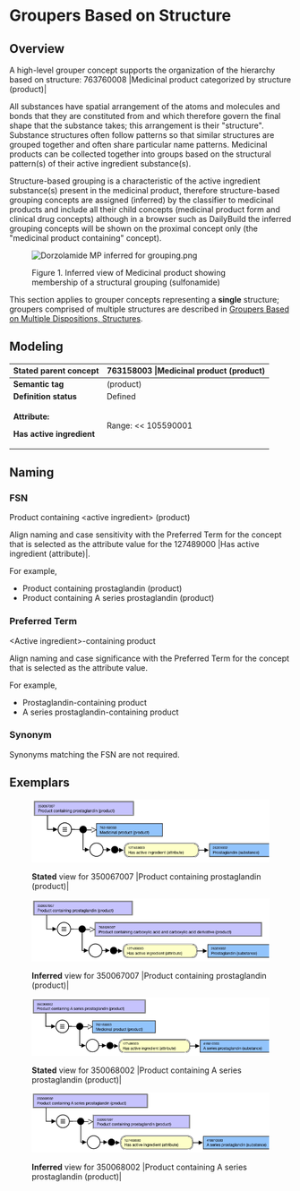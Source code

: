 # Groupers Based on Structure

## Overview

A high-level grouper concept supports the organization of the hierarchy based on structure: 763760008 |Medicinal product categorized by structure (product)|

All substances have spatial arrangement of the atoms and molecules and bonds that they are constituted from and which therefore govern the final shape that the substance takes; this arrangement is their "structure". Substance structures often follow patterns so that similar structures are grouped together and often share particular name patterns. Medicinal products can be collected together into groups based on the structural pattern(s) of their active ingredient substance(s).

Structure-based grouping is a characteristic of the active ingredient substance(s) present in the medicinal product, therefore structure-based grouping concepts are assigned (inferred) by the classifier to medicinal products and include all their child concepts (medicinal product form and clinical drug concepts) although in a browser such as DailyBuild the inferred grouping concepts will be shown on the proximal concept only (the "medicinal product containing" concept).

<figure><img src="https://confluence.ihtsdotools.org/download/attachments/293568800/Dorzolamide%20MP%20inferred%20for%20grouping.png?version=1&#x26;modificationDate=1748543649000&#x26;api=v2" alt="Dorzolamide MP inferred for grouping.png"><figcaption><p>Figure 1. Inferred view of Medicinal product showing membership of a structural grouping (sulfonamide)</p></figcaption></figure>

This section applies to grouper concepts representing a **single** structure; groupers comprised of multiple structures are described in [Groupers Based on Multiple Dispositions, Structures](../../../../../../authoring/pharmaceutical-and-biologic-product/174691077.html).

## Modeling

| **Stated parent concept**                                                       | 763158003 \|Medicinal product (product)                                                                                                                                                                                                                                                                                                                                                                                                                                                                                                                                                                 |
| ------------------------------------------------------------------------------- | ------------------------------------------------------------------------------------------------------------------------------------------------------------------------------------------------------------------------------------------------------------------------------------------------------------------------------------------------------------------------------------------------------------------------------------------------------------------------------------------------------------------------------------------------------------------------------------------------------- |
| **Semantic tag**                                                                | (product)                                                                                                                                                                                                                                                                                                                                                                                                                                                                                                                                                                                               |
| **Definition status**                                                           | Defined                                                                                                                                                                                                                                                                                                                                                                                                                                                                                                                                                                                                 |
| <p><strong>Attribute:</strong></p><p><strong>Has active ingredient</strong></p> | <p>Range: &#x3C;&#x3C; 105590001 |Substance (substance)|</p><ul><li><p> </p><ul><li>While the allowed range is broader, the |Medicinal product| grouper concepts based on structure should only use primitive grouper concepts that are descendants of 312413002 |Substance categorized by structure (substance)| as attribute values.<br><br></li></ul></li></ul><p>Cardinality: 0..*</p><ul><li><p> </p><ul><li>While the allowed range is broader, the |Medicinal product| grouper concepts based on structure should have one and only one |Has active ingredient (attribute)|.</li></ul></li></ul> |

## Naming

### FSN

Product containing \<active ingredient> (product)

Align naming and case sensitivity with the Preferred Term for the concept that is selected as the attribute value for the 127489000 |Has active ingredient (attribute)|.

For example,

* Product containing prostaglandin (product)
* Product containing A series prostaglandin (product)

### Preferred Term

\<Active ingredient>-containing product

Align naming and case significance with the Preferred Term for the concept that is selected as the attribute value.

For example,

* Prostaglandin-containing product
* A series prostaglandin-containing product

### Synonym

Synonyms matching the FSN are not required.

## Exemplars

<figure><img src="../../../../../../.gitbook/assets/image (27) (1) (1).png" alt=""><figcaption><p><strong>Stated</strong> view for 350067007 |Product containing prostaglandin (product)|</p></figcaption></figure>

<figure><img src="../../../../../../.gitbook/assets/image (28) (1) (1).png" alt=""><figcaption><p><strong>Inferred</strong> view for 350067007 |Product containing prostaglandin (product)|</p></figcaption></figure>

<figure><img src="../../../../../../.gitbook/assets/image (29) (1) (1).png" alt=""><figcaption><p><strong>Stated</strong> view for 350068002 |Product containing A series prostaglandin (product)|</p></figcaption></figure>

<figure><img src="../../../../../../.gitbook/assets/image (30) (1) (1).png" alt=""><figcaption><p> <strong>Inferred</strong> view for 350068002 |Product containing A series prostaglandin (product)|</p></figcaption></figure>

<figure><img src="../../../../../../authoring/pharmaceutical-and-biologic-product/images/174691044.png" alt=""><figcaption></figcaption></figure>
